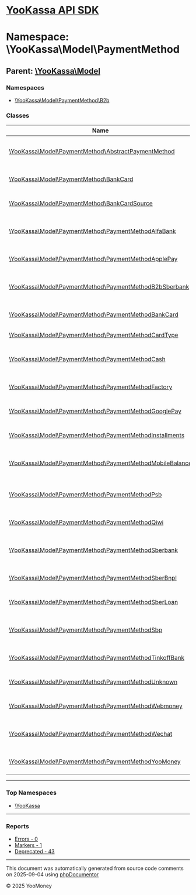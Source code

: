 # [YooKassa API SDK](../home.md)

# Namespace: \YooKassa\Model\PaymentMethod

## Parent: [\YooKassa\Model](../namespaces/yookassa-model.md)

### Namespaces

* [\YooKassa\Model\PaymentMethod\B2b](../namespaces/yookassa-model-paymentmethod-b2b.md)

### Classes

| Name | Summary |
| ---- | ------- |
| [\YooKassa\Model\PaymentMethod\AbstractPaymentMethod](../classes/YooKassa-Model-PaymentMethod-AbstractPaymentMethod.md) | Абстрактный класс, описывающий основные свойства и методы платежных методов |
| [\YooKassa\Model\PaymentMethod\BankCard](../classes/YooKassa-Model-PaymentMethod-BankCard.md) | Класс, описывающий объект банковской карты |
| [\YooKassa\Model\PaymentMethod\BankCardSource](../classes/YooKassa-Model-PaymentMethod-BankCardSource.md) | BankCardSource - Источник данных банковской карты |
| [\YooKassa\Model\PaymentMethod\PaymentMethodAlfaBank](../classes/YooKassa-Model-PaymentMethod-PaymentMethodAlfaBank.md) | Класс, описывающий метод оплаты, при оплате через Альфа Банк |
| [\YooKassa\Model\PaymentMethod\PaymentMethodApplePay](../classes/YooKassa-Model-PaymentMethod-PaymentMethodApplePay.md) | Класс, описывающий метод оплаты, при оплате через Apple Pay |
| [\YooKassa\Model\PaymentMethod\PaymentMethodB2bSberbank](../classes/YooKassa-Model-PaymentMethod-PaymentMethodB2bSberbank.md) | Класс, описывающий метод оплаты, при оплате через Сбербанк Бизнес Онлайн |
| [\YooKassa\Model\PaymentMethod\PaymentMethodBankCard](../classes/YooKassa-Model-PaymentMethod-PaymentMethodBankCard.md) | Класс, описывающий метод оплаты банковской картой |
| [\YooKassa\Model\PaymentMethod\PaymentMethodCardType](../classes/YooKassa-Model-PaymentMethod-PaymentMethodCardType.md) | PaymentMethodCardType - Тип банковской карты. |
| [\YooKassa\Model\PaymentMethod\PaymentMethodCash](../classes/YooKassa-Model-PaymentMethod-PaymentMethodCash.md) | Класс, описывающий метод оплаты, при оплате наличными через терминал |
| [\YooKassa\Model\PaymentMethod\PaymentMethodFactory](../classes/YooKassa-Model-PaymentMethod-PaymentMethodFactory.md) | Фабрика создания объекта платежных методов из массива |
| [\YooKassa\Model\PaymentMethod\PaymentMethodGooglePay](../classes/YooKassa-Model-PaymentMethod-PaymentMethodGooglePay.md) | Класс, описывающий метод оплаты, при оплате через Google Pay |
| [\YooKassa\Model\PaymentMethod\PaymentMethodInstallments](../classes/YooKassa-Model-PaymentMethod-PaymentMethodInstallments.md) | Класс, описывающий метод оплаты при оплате по частям |
| [\YooKassa\Model\PaymentMethod\PaymentMethodMobileBalance](../classes/YooKassa-Model-PaymentMethod-PaymentMethodMobileBalance.md) | Класс, описывающий метод оплаты, при оплате с баланса мобильного телефона |
| [\YooKassa\Model\PaymentMethod\PaymentMethodPsb](../classes/YooKassa-Model-PaymentMethod-PaymentMethodPsb.md) | Абстрактный класс, описывающий основные свойства и методы платежных методов |
| [\YooKassa\Model\PaymentMethod\PaymentMethodQiwi](../classes/YooKassa-Model-PaymentMethod-PaymentMethodQiwi.md) | Класс, описывающий метод оплаты, при оплате через Qiwi |
| [\YooKassa\Model\PaymentMethod\PaymentMethodSberbank](../classes/YooKassa-Model-PaymentMethod-PaymentMethodSberbank.md) | Класс, описывающий метод оплаты, при оплате через Сбербанк Онлайн |
| [\YooKassa\Model\PaymentMethod\PaymentMethodSberBnpl](../classes/YooKassa-Model-PaymentMethod-PaymentMethodSberBnpl.md) | Класс, представляющий модель PaymentMethodSberBnpl. |
| [\YooKassa\Model\PaymentMethod\PaymentMethodSberLoan](../classes/YooKassa-Model-PaymentMethod-PaymentMethodSberLoan.md) | Класс, описывающий метод оплаты, при оплате через Tinkoff |
| [\YooKassa\Model\PaymentMethod\PaymentMethodSbp](../classes/YooKassa-Model-PaymentMethod-PaymentMethodSbp.md) | Класс, описывающий метод оплаты, при оплате через сервис быстрых платежей |
| [\YooKassa\Model\PaymentMethod\PaymentMethodTinkoffBank](../classes/YooKassa-Model-PaymentMethod-PaymentMethodTinkoffBank.md) | Класс, описывающий метод оплаты, при оплате через Tinkoff |
| [\YooKassa\Model\PaymentMethod\PaymentMethodUnknown](../classes/YooKassa-Model-PaymentMethod-PaymentMethodUnknown.md) | Класс, описывающий неизвестный метод оплаты |
| [\YooKassa\Model\PaymentMethod\PaymentMethodWebmoney](../classes/YooKassa-Model-PaymentMethod-PaymentMethodWebmoney.md) | Класс, описывающий метод оплаты, при оплате через Webmoney. |
| [\YooKassa\Model\PaymentMethod\PaymentMethodWechat](../classes/YooKassa-Model-PaymentMethod-PaymentMethodWechat.md) | Абстрактный класс, описывающий основные свойства и методы платежных методов |
| [\YooKassa\Model\PaymentMethod\PaymentMethodYooMoney](../classes/YooKassa-Model-PaymentMethod-PaymentMethodYooMoney.md) | Класс, описывающий метод оплаты, при оплате через ЮMoney |

---

### Top Namespaces

* [\YooKassa](../namespaces/yookassa.md)

---

### Reports
* [Errors - 0](../reports/errors.md)
* [Markers - 1](../reports/markers.md)
* [Deprecated - 43](../reports/deprecated.md)

---

This document was automatically generated from source code comments on 2025-09-04 using [phpDocumentor](http://www.phpdoc.org/)

&copy; 2025 YooMoney